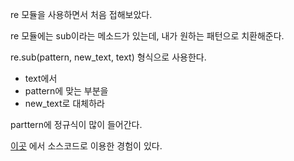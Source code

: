 re 모듈을 사용하면서 처음 접해보았다.

re 모듈에는 sub이라는 메소드가 있는데, 내가 원하는 패턴으로 치환해준다.

re.sub(pattern, new_text, text) 형식으로 사용한다.

+ text에서
+ pattern에 맞는 부분을
+ new_text로 대체하라

parttern에 정규식이 많이 들어간다.

[이곳](https://github.com/dongjun0128/Algorithm_Study/blob/main/Python_Algorithm_Interview/%EB%AC%B8%EC%9E%90%EC%97%B4%20%EC%A1%B0%EC%9E%91/1.%20%EC%9C%A0%ED%9A%A8%ED%95%9C%20%ED%8C%B0%EB%A6%B0%EB%93%9C%EB%A1%AC.py) 에서 소스코드로 이용한 경험이 있다.
